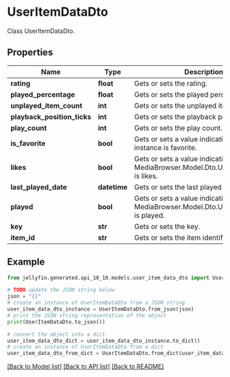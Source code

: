 # UserItemDataDto

Class UserItemDataDto.

## Properties

Name | Type | Description | Notes
------------ | ------------- | ------------- | -------------
**rating** | **float** | Gets or sets the rating. | [optional] 
**played_percentage** | **float** | Gets or sets the played percentage. | [optional] 
**unplayed_item_count** | **int** | Gets or sets the unplayed item count. | [optional] 
**playback_position_ticks** | **int** | Gets or sets the playback position ticks. | [optional] 
**play_count** | **int** | Gets or sets the play count. | [optional] 
**is_favorite** | **bool** | Gets or sets a value indicating whether this instance is favorite. | [optional] 
**likes** | **bool** | Gets or sets a value indicating whether this MediaBrowser.Model.Dto.UserItemDataDto is likes. | [optional] 
**last_played_date** | **datetime** | Gets or sets the last played date. | [optional] 
**played** | **bool** | Gets or sets a value indicating whether this MediaBrowser.Model.Dto.UserItemDataDto is played. | [optional] 
**key** | **str** | Gets or sets the key. | [optional] 
**item_id** | **str** | Gets or sets the item identifier. | [optional] 

## Example

```python
from jellyfin.generated.api_10_10.models.user_item_data_dto import UserItemDataDto

# TODO update the JSON string below
json = "{}"
# create an instance of UserItemDataDto from a JSON string
user_item_data_dto_instance = UserItemDataDto.from_json(json)
# print the JSON string representation of the object
print(UserItemDataDto.to_json())

# convert the object into a dict
user_item_data_dto_dict = user_item_data_dto_instance.to_dict()
# create an instance of UserItemDataDto from a dict
user_item_data_dto_from_dict = UserItemDataDto.from_dict(user_item_data_dto_dict)
```
[[Back to Model list]](../README.md#documentation-for-models) [[Back to API list]](../README.md#documentation-for-api-endpoints) [[Back to README]](../README.md)


